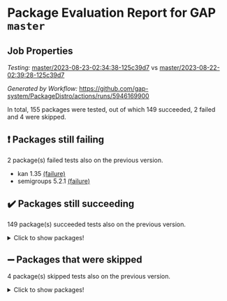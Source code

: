 # Package Evaluation Report for GAP `master`

## Job Properties

*Testing:* [master/2023-08-23-02:34:38-125c39d7](https://github.com/gap-system/PackageDistro/blob/data/reports/master/2023-08-23-02:34:38-125c39d7) vs [master/2023-08-22-02:39:28-125c39d7](https://github.com/gap-system/PackageDistro/blob/data/reports/master/2023-08-22-02:39:28-125c39d7)

*Generated by Workflow:* https://github.com/gap-system/PackageDistro/actions/runs/5946169900

In total, 155 packages were tested, out of which 149 succeeded, 2 failed and 4 were skipped.

## :exclamation: Packages still failing

2 package(s) failed tests also on the previous version.
- kan 1.35 [(failure)](https://github.com/gap-system/PackageDistro/actions/runs/5946169900/job/16126603360)
- semigroups 5.2.1 [(failure)](https://github.com/gap-system/PackageDistro/actions/runs/5946169900/job/16126607627)

## :heavy_check_mark: Packages still succeeding

149 package(s) succeeded tests also on the previous version.
<details><summary>Click to show packages!</summary>

- 4ti2interface 2023.02-04 [(success)](https://github.com/gap-system/PackageDistro/actions/runs/5946169900/job/16126595631)
- ace 5.6.2 [(success)](https://github.com/gap-system/PackageDistro/actions/runs/5946169900/job/16126595739)
- aclib 1.3.2 [(success)](https://github.com/gap-system/PackageDistro/actions/runs/5946169900/job/16126595815)
- agt 0.3.1 [(success)](https://github.com/gap-system/PackageDistro/actions/runs/5946169900/job/16126595909)
- alnuth 3.2.1 [(success)](https://github.com/gap-system/PackageDistro/actions/runs/5946169900/job/16126595990)
- anupq 3.3.0 [(success)](https://github.com/gap-system/PackageDistro/actions/runs/5946169900/job/16126596073)
- atlasrep 2.1.6 [(success)](https://github.com/gap-system/PackageDistro/actions/runs/5946169900/job/16126596162)
- autodoc 2023.06.19 [(success)](https://github.com/gap-system/PackageDistro/actions/runs/5946169900/job/16126596238)
- automata 1.15 [(success)](https://github.com/gap-system/PackageDistro/actions/runs/5946169900/job/16126596332)
- automgrp 1.3.2 [(success)](https://github.com/gap-system/PackageDistro/actions/runs/5946169900/job/16126596420)
- autpgrp 1.11 [(success)](https://github.com/gap-system/PackageDistro/actions/runs/5946169900/job/16126596510)
- cap 2023.08-07 [(success)](https://github.com/gap-system/PackageDistro/actions/runs/5946169900/job/16126596600)
- caratinterface 2.3.5 [(success)](https://github.com/gap-system/PackageDistro/actions/runs/5946169900/job/16126596711)
- cddinterface 2022.11.01 [(success)](https://github.com/gap-system/PackageDistro/actions/runs/5946169900/job/16126596809)
- circle 1.6.6 [(success)](https://github.com/gap-system/PackageDistro/actions/runs/5946169900/job/16126596917)
- classicpres 1.22 [(success)](https://github.com/gap-system/PackageDistro/actions/runs/5946169900/job/16126597000)
- cohomolo 1.6.11 [(success)](https://github.com/gap-system/PackageDistro/actions/runs/5946169900/job/16126597101)
- congruence 1.2.5 [(success)](https://github.com/gap-system/PackageDistro/actions/runs/5946169900/job/16126597198)
- corelg 1.56 [(success)](https://github.com/gap-system/PackageDistro/actions/runs/5946169900/job/16126597279)
- crime 1.6 [(success)](https://github.com/gap-system/PackageDistro/actions/runs/5946169900/job/16126597368)
- crisp 1.4.6 [(success)](https://github.com/gap-system/PackageDistro/actions/runs/5946169900/job/16126597450)
- crypting 0.10.4 [(success)](https://github.com/gap-system/PackageDistro/actions/runs/5946169900/job/16126597533)
- cryst 4.1.26 [(success)](https://github.com/gap-system/PackageDistro/actions/runs/5946169900/job/16126597663)
- crystcat 1.1.10 [(success)](https://github.com/gap-system/PackageDistro/actions/runs/5946169900/job/16126597766)
- ctbllib 1.3.6 [(success)](https://github.com/gap-system/PackageDistro/actions/runs/5946169900/job/16126597880)
- cubefree 1.19 [(success)](https://github.com/gap-system/PackageDistro/actions/runs/5946169900/job/16126597977)
- curlinterface 2.3.2 [(success)](https://github.com/gap-system/PackageDistro/actions/runs/5946169900/job/16126598095)
- cvec 2.8.1 [(success)](https://github.com/gap-system/PackageDistro/actions/runs/5946169900/job/16126598200)
- datastructures 0.3.0 [(success)](https://github.com/gap-system/PackageDistro/actions/runs/5946169900/job/16126598303)
- deepthought 1.0.6 [(success)](https://github.com/gap-system/PackageDistro/actions/runs/5946169900/job/16126598396)
- design 1.8 [(success)](https://github.com/gap-system/PackageDistro/actions/runs/5946169900/job/16126598511)
- difsets 2.3.1 [(success)](https://github.com/gap-system/PackageDistro/actions/runs/5946169900/job/16126598611)
- digraphs 1.6.2 [(success)](https://github.com/gap-system/PackageDistro/actions/runs/5946169900/job/16126598727)
- edim 1.3.7 [(success)](https://github.com/gap-system/PackageDistro/actions/runs/5946169900/job/16126598819)
- example 4.3.4 [(success)](https://github.com/gap-system/PackageDistro/actions/runs/5946169900/job/16126598923)
- examplesforhomalg 2023.07-01 [(success)](https://github.com/gap-system/PackageDistro/actions/runs/5946169900/job/16126599030)
- factint 1.6.3 [(success)](https://github.com/gap-system/PackageDistro/actions/runs/5946169900/job/16126599146)
- ferret 1.0.9 [(success)](https://github.com/gap-system/PackageDistro/actions/runs/5946169900/job/16126599256)
- fga 1.5.0 [(success)](https://github.com/gap-system/PackageDistro/actions/runs/5946169900/job/16126599374)
- fining 1.5.6 [(success)](https://github.com/gap-system/PackageDistro/actions/runs/5946169900/job/16126599507)
- float 1.0.3 [(success)](https://github.com/gap-system/PackageDistro/actions/runs/5946169900/job/16126599630)
- format 1.4.3 [(success)](https://github.com/gap-system/PackageDistro/actions/runs/5946169900/job/16126599719)
- forms 1.2.9 [(success)](https://github.com/gap-system/PackageDistro/actions/runs/5946169900/job/16126599833)
- fplsa 1.2.6 [(success)](https://github.com/gap-system/PackageDistro/actions/runs/5946169900/job/16126599950)
- fr 2.4.12 [(success)](https://github.com/gap-system/PackageDistro/actions/runs/5946169900/job/16126600058)
- francy 2.0.3 [(success)](https://github.com/gap-system/PackageDistro/actions/runs/5946169900/job/16126600147)
- fwtree 1.3 [(success)](https://github.com/gap-system/PackageDistro/actions/runs/5946169900/job/16126600265)
- gapdoc 1.6.6 [(success)](https://github.com/gap-system/PackageDistro/actions/runs/5946169900/job/16126600371)
- gauss 2023.02-04 [(success)](https://github.com/gap-system/PackageDistro/actions/runs/5946169900/job/16126600459)
- gaussforhomalg 2023.02-04 [(success)](https://github.com/gap-system/PackageDistro/actions/runs/5946169900/job/16126600551)
- gbnp 1.0.5 [(success)](https://github.com/gap-system/PackageDistro/actions/runs/5946169900/job/16126600651)
- generalizedmorphismsforcap 2023.03-01 [(success)](https://github.com/gap-system/PackageDistro/actions/runs/5946169900/job/16126600762)
- genss 1.6.8 [(success)](https://github.com/gap-system/PackageDistro/actions/runs/5946169900/job/16126600873)
- gradedmodules 2023.02-04 [(success)](https://github.com/gap-system/PackageDistro/actions/runs/5946169900/job/16126600984)
- gradedringforhomalg 2023.02-04 [(success)](https://github.com/gap-system/PackageDistro/actions/runs/5946169900/job/16126601071)
- grape 4.9.0 [(success)](https://github.com/gap-system/PackageDistro/actions/runs/5946169900/job/16126601173)
- groupoids 1.73 [(success)](https://github.com/gap-system/PackageDistro/actions/runs/5946169900/job/16126601293)
- grpconst 2.6.4 [(success)](https://github.com/gap-system/PackageDistro/actions/runs/5946169900/job/16126601414)
- guarana 0.96.3 [(success)](https://github.com/gap-system/PackageDistro/actions/runs/5946169900/job/16126601515)
- guava 3.18 [(success)](https://github.com/gap-system/PackageDistro/actions/runs/5946169900/job/16126601640)
- hap 1.58 [(success)](https://github.com/gap-system/PackageDistro/actions/runs/5946169900/job/16126601759)
- hapcryst 0.1.15 [(success)](https://github.com/gap-system/PackageDistro/actions/runs/5946169900/job/16126601875)
- hecke 1.5.3 [(success)](https://github.com/gap-system/PackageDistro/actions/runs/5946169900/job/16126602000)
- help 3.5 [(success)](https://github.com/gap-system/PackageDistro/actions/runs/5946169900/job/16126602099)
- homalg 2023.02-05 [(success)](https://github.com/gap-system/PackageDistro/actions/runs/5946169900/job/16126602186)
- homalgtocas 2023.02-04 [(success)](https://github.com/gap-system/PackageDistro/actions/runs/5946169900/job/16126602287)
- idrel 2.45 [(success)](https://github.com/gap-system/PackageDistro/actions/runs/5946169900/job/16126602402)
- images 1.3.1 [(success)](https://github.com/gap-system/PackageDistro/actions/runs/5946169900/job/16126602503)
- intpic 0.3.0 [(success)](https://github.com/gap-system/PackageDistro/actions/runs/5946169900/job/16126602625)
- io 4.8.1 [(success)](https://github.com/gap-system/PackageDistro/actions/runs/5946169900/job/16126602734)
- io_forhomalg 2023.02-04 [(success)](https://github.com/gap-system/PackageDistro/actions/runs/5946169900/job/16126602836)
- irredsol 1.4.4 [(success)](https://github.com/gap-system/PackageDistro/actions/runs/5946169900/job/16126602926)
- json 2.1.1 [(success)](https://github.com/gap-system/PackageDistro/actions/runs/5946169900/job/16126603032)
- jupyterkernel 1.5.0 [(success)](https://github.com/gap-system/PackageDistro/actions/runs/5946169900/job/16126603134)
- jupyterviz 1.5.6 [(success)](https://github.com/gap-system/PackageDistro/actions/runs/5946169900/job/16126603249)
- kbmag 1.5.11 [(success)](https://github.com/gap-system/PackageDistro/actions/runs/5946169900/job/16126603462)
- laguna 3.9.6 [(success)](https://github.com/gap-system/PackageDistro/actions/runs/5946169900/job/16126603590)
- liealgdb 2.2.1 [(success)](https://github.com/gap-system/PackageDistro/actions/runs/5946169900/job/16126603681)
- liepring 2.8 [(success)](https://github.com/gap-system/PackageDistro/actions/runs/5946169900/job/16126603795)
- liering 2.4.2 [(success)](https://github.com/gap-system/PackageDistro/actions/runs/5946169900/job/16126603883)
- linearalgebraforcap 2023.08-04 [(success)](https://github.com/gap-system/PackageDistro/actions/runs/5946169900/job/16126603996)
- localizeringforhomalg 2023.02-04 [(success)](https://github.com/gap-system/PackageDistro/actions/runs/5946169900/job/16126604103)
- loops 3.4.3 [(success)](https://github.com/gap-system/PackageDistro/actions/runs/5946169900/job/16126604223)
- lpres 1.0.3 [(success)](https://github.com/gap-system/PackageDistro/actions/runs/5946169900/job/16126604339)
- majoranaalgebras 1.5.1 [(success)](https://github.com/gap-system/PackageDistro/actions/runs/5946169900/job/16126604441)
- mapclass 1.4.6 [(success)](https://github.com/gap-system/PackageDistro/actions/runs/5946169900/job/16126604555)
- matgrp 0.70 [(success)](https://github.com/gap-system/PackageDistro/actions/runs/5946169900/job/16126604639)
- matricesforhomalg 2023.02-04 [(success)](https://github.com/gap-system/PackageDistro/actions/runs/5946169900/job/16126604745)
- modisom 2.5.4 [(success)](https://github.com/gap-system/PackageDistro/actions/runs/5946169900/job/16126604852)
- modulepresentationsforcap 2023.08-01 [(success)](https://github.com/gap-system/PackageDistro/actions/runs/5946169900/job/16126604958)
- modules 2023.02-04 [(success)](https://github.com/gap-system/PackageDistro/actions/runs/5946169900/job/16126605098)
- monoidalcategories 2023.08-08 [(success)](https://github.com/gap-system/PackageDistro/actions/runs/5946169900/job/16126605184)
- nconvex 2022.09-01 [(success)](https://github.com/gap-system/PackageDistro/actions/runs/5946169900/job/16126605279)
- nilmat 1.4.2 [(success)](https://github.com/gap-system/PackageDistro/actions/runs/5946169900/job/16126605375)
- nock 1.5 [(success)](https://github.com/gap-system/PackageDistro/actions/runs/5946169900/job/16126605470)
- normalizinterface 1.3.6 [(success)](https://github.com/gap-system/PackageDistro/actions/runs/5946169900/job/16126605554)
- nq 2.5.10 [(success)](https://github.com/gap-system/PackageDistro/actions/runs/5946169900/job/16126605647)
- numericalsgps 1.3.1 [(success)](https://github.com/gap-system/PackageDistro/actions/runs/5946169900/job/16126605734)
- openmath 11.5.3 [(success)](https://github.com/gap-system/PackageDistro/actions/runs/5946169900/job/16126605835)
- orb 4.9.0 [(success)](https://github.com/gap-system/PackageDistro/actions/runs/5946169900/job/16126605951)
- packagemanager 1.4.1 [(success)](https://github.com/gap-system/PackageDistro/actions/runs/5946169900/job/16126606048)
- patternclass 2.4.3 [(success)](https://github.com/gap-system/PackageDistro/actions/runs/5946169900/job/16126606148)
- permut 2.0.4 [(success)](https://github.com/gap-system/PackageDistro/actions/runs/5946169900/job/16126606238)
- polenta 1.3.10 [(success)](https://github.com/gap-system/PackageDistro/actions/runs/5946169900/job/16126606330)
- polymaking 0.8.6 [(success)](https://github.com/gap-system/PackageDistro/actions/runs/5946169900/job/16126606428)
- primgrp 3.4.4 [(success)](https://github.com/gap-system/PackageDistro/actions/runs/5946169900/job/16126606524)
- profiling 2.5.4 [(success)](https://github.com/gap-system/PackageDistro/actions/runs/5946169900/job/16126606598)
- qpa 1.34 [(success)](https://github.com/gap-system/PackageDistro/actions/runs/5946169900/job/16126606667)
- quagroup 1.8.3 [(success)](https://github.com/gap-system/PackageDistro/actions/runs/5946169900/job/16126606733)
- radiroot 2.9 [(success)](https://github.com/gap-system/PackageDistro/actions/runs/5946169900/job/16126606812)
- rcwa 4.7.1 [(success)](https://github.com/gap-system/PackageDistro/actions/runs/5946169900/job/16126606904)
- rds 1.8 [(success)](https://github.com/gap-system/PackageDistro/actions/runs/5946169900/job/16126606969)
- recog 1.4.2 [(success)](https://github.com/gap-system/PackageDistro/actions/runs/5946169900/job/16126607049)
- repndecomp 1.3.0 [(success)](https://github.com/gap-system/PackageDistro/actions/runs/5946169900/job/16126607128)
- repsn 3.1.1 [(success)](https://github.com/gap-system/PackageDistro/actions/runs/5946169900/job/16126607215)
- resclasses 4.7.3 [(success)](https://github.com/gap-system/PackageDistro/actions/runs/5946169900/job/16126607308)
- ringsforhomalg 2023.02-05 [(success)](https://github.com/gap-system/PackageDistro/actions/runs/5946169900/job/16126607391)
- sco 2023.02-04 [(success)](https://github.com/gap-system/PackageDistro/actions/runs/5946169900/job/16126607459)
- scscp 2.4.1 [(success)](https://github.com/gap-system/PackageDistro/actions/runs/5946169900/job/16126607542)
- sglppow 2.3 [(success)](https://github.com/gap-system/PackageDistro/actions/runs/5946169900/job/16126607727)
- sgpviz 0.999.5 [(success)](https://github.com/gap-system/PackageDistro/actions/runs/5946169900/job/16126607790)
- simpcomp 2.1.14 [(success)](https://github.com/gap-system/PackageDistro/actions/runs/5946169900/job/16126607859)
- singular 2023.02.09 [(success)](https://github.com/gap-system/PackageDistro/actions/runs/5946169900/job/16126607942)
- sl2reps 1.1 [(success)](https://github.com/gap-system/PackageDistro/actions/runs/5946169900/job/16126608010)
- sla 1.5.3 [(success)](https://github.com/gap-system/PackageDistro/actions/runs/5946169900/job/16126608105)
- smallgrp 1.5.3 [(success)](https://github.com/gap-system/PackageDistro/actions/runs/5946169900/job/16126608193)
- smallsemi 0.6.13 [(success)](https://github.com/gap-system/PackageDistro/actions/runs/5946169900/job/16126608276)
- sonata 2.9.6 [(success)](https://github.com/gap-system/PackageDistro/actions/runs/5946169900/job/16126608378)
- sophus 1.27 [(success)](https://github.com/gap-system/PackageDistro/actions/runs/5946169900/job/16126608479)
- spinsym 1.5.2 [(success)](https://github.com/gap-system/PackageDistro/actions/runs/5946169900/job/16126608573)
- standardff 0.9.4 [(success)](https://github.com/gap-system/PackageDistro/actions/runs/5946169900/job/16126608653)
- symbcompcc 1.3.2 [(success)](https://github.com/gap-system/PackageDistro/actions/runs/5946169900/job/16126608733)
- thelma 1.3 [(success)](https://github.com/gap-system/PackageDistro/actions/runs/5946169900/job/16126608815)
- tomlib 1.2.9 [(success)](https://github.com/gap-system/PackageDistro/actions/runs/5946169900/job/16126608907)
- toolsforhomalg 2023.07-01 [(success)](https://github.com/gap-system/PackageDistro/actions/runs/5946169900/job/16126608991)
- toric 1.9.5 [(success)](https://github.com/gap-system/PackageDistro/actions/runs/5946169900/job/16126609080)
- toricvarieties 2022.07.13 [(success)](https://github.com/gap-system/PackageDistro/actions/runs/5946169900/job/16126609173)
- transgrp 3.6.4 [(success)](https://github.com/gap-system/PackageDistro/actions/runs/5946169900/job/16126609269)
- ugaly 4.1.3 [(success)](https://github.com/gap-system/PackageDistro/actions/runs/5946169900/job/16126609379)
- unipot 1.5 [(success)](https://github.com/gap-system/PackageDistro/actions/runs/5946169900/job/16126609504)
- unitlib 4.2.0 [(success)](https://github.com/gap-system/PackageDistro/actions/runs/5946169900/job/16126609603)
- utils 0.82 [(success)](https://github.com/gap-system/PackageDistro/actions/runs/5946169900/job/16126609711)
- uuid 0.7 [(success)](https://github.com/gap-system/PackageDistro/actions/runs/5946169900/job/16126609813)
- walrus 0.9991 [(success)](https://github.com/gap-system/PackageDistro/actions/runs/5946169900/job/16126609929)
- wedderga 4.10.4 [(success)](https://github.com/gap-system/PackageDistro/actions/runs/5946169900/job/16126610037)
- xmod 2.91 [(success)](https://github.com/gap-system/PackageDistro/actions/runs/5946169900/job/16126610135)
- xmodalg 1.23 [(success)](https://github.com/gap-system/PackageDistro/actions/runs/5946169900/job/16126610226)
- yangbaxter 0.10.3 [(success)](https://github.com/gap-system/PackageDistro/actions/runs/5946169900/job/16126610329)
- zeromqinterface 0.14 [(success)](https://github.com/gap-system/PackageDistro/actions/runs/5946169900/job/16126610419)
</details>

## :heavy_minus_sign: Packages that were skipped

4 package(s) skipped tests also on the previous version.
<details><summary>Click to show packages!</summary>

- browse 1.8.21 [(skipped)](https://github.com/gap-system/PackageDistro/actions/runs/5946169900/job/16126307822)
- itc 1.5.1 [(skipped)](https://github.com/gap-system/PackageDistro/actions/runs/5946169900/job/16126307822)
- polycyclic 2.16 [(skipped)](https://github.com/gap-system/PackageDistro/actions/runs/5946169900/job/16126307822)
- xgap 4.31 [(skipped)](https://github.com/gap-system/PackageDistro/actions/runs/5946169900/job/16126307822)
</details>


